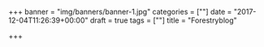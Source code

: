 +++
banner = "img/banners/banner-1.jpg"
categories = [""]
date = "2017-12-04T11:26:39+00:00"
draft = true
tags = [""]
title = "Forestryblog"

+++
